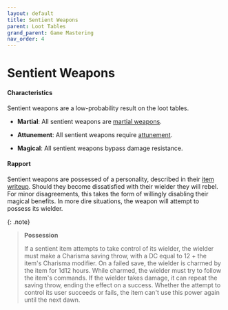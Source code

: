 ```yaml
---
layout: default
title: Sentient Weapons
parent: Loot Tables
grand_parent: Game Mastering
nav_order: 4
---
```


# Sentient Weapons

#### Characteristics

Sentient weapons are a low-probability result on the loot tables. 

* **Martial**: All sentient weapons are [martial weapons](../../character_creation/class/fighter).

* **Attunement**: All sentient weapons require [attunement](../../gear/charms/index).

* **Magical**: All sentient weapons bypass damage resistance.


#### Rapport

Sentient weapons are possessed of a personality, described in their [item writeup](../../more/magic_items/minor_sentient_weapons). Should they become dissatisfied with their wielder they will rebel. For minor disagreements, this takes the form of willingly disabling their magical benefits. In more dire situations, the weapon will attempt to possess its wielder.

{: .note}
> **Possession**
>
> If a sentient item attempts to take control of its wielder, the wielder must make a Charisma saving throw, with a DC equal to 12 + the item's Charisma modifier. On a failed save, the wielder is charmed by the item for 1d12 hours. While charmed, the wielder must try to follow the item's commands. If the wielder takes damage, it can repeat the saving throw, ending the effect on a success. Whether the attempt to control its user succeeds or fails, the item can't use this power again until the next dawn.
  